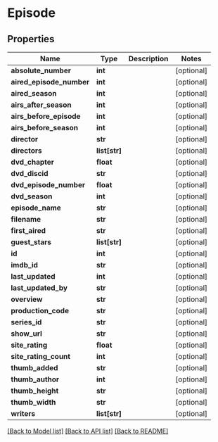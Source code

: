 # Episode

## Properties
Name | Type | Description | Notes
------------ | ------------- | ------------- | -------------
**absolute_number** | **int** |  | [optional] 
**aired_episode_number** | **int** |  | [optional] 
**aired_season** | **int** |  | [optional] 
**airs_after_season** | **int** |  | [optional] 
**airs_before_episode** | **int** |  | [optional] 
**airs_before_season** | **int** |  | [optional] 
**director** | **str** |  | [optional] 
**directors** | **list[str]** |  | [optional] 
**dvd_chapter** | **float** |  | [optional] 
**dvd_discid** | **str** |  | [optional] 
**dvd_episode_number** | **float** |  | [optional] 
**dvd_season** | **int** |  | [optional] 
**episode_name** | **str** |  | [optional] 
**filename** | **str** |  | [optional] 
**first_aired** | **str** |  | [optional] 
**guest_stars** | **list[str]** |  | [optional] 
**id** | **int** |  | [optional] 
**imdb_id** | **str** |  | [optional] 
**last_updated** | **int** |  | [optional] 
**last_updated_by** | **str** |  | [optional] 
**overview** | **str** |  | [optional] 
**production_code** | **str** |  | [optional] 
**series_id** | **str** |  | [optional] 
**show_url** | **str** |  | [optional] 
**site_rating** | **float** |  | [optional] 
**site_rating_count** | **int** |  | [optional] 
**thumb_added** | **str** |  | [optional] 
**thumb_author** | **int** |  | [optional] 
**thumb_height** | **str** |  | [optional] 
**thumb_width** | **str** |  | [optional] 
**writers** | **list[str]** |  | [optional] 

[[Back to Model list]](../README.md#documentation-for-models) [[Back to API list]](../README.md#documentation-for-api-endpoints) [[Back to README]](../README.md)


